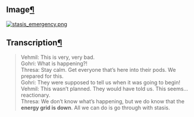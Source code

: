 ## Image[¶](https://wiki.drehmal.cyou/Story_and_Features/Holotexts/Early-Game_Holotexts/Stasis_Facility/stasis_emergency/#image "Permanent link")

[![stasis_emergency.png](https://wiki.drehmal.cyou/assets/img/lore/holotexts/stasis_emergency.png)](https://wiki.drehmal.cyou/assets/img/lore/holotexts/stasis_emergency.png)

## Transcription[¶](https://wiki.drehmal.cyou/Story_and_Features/Holotexts/Early-Game_Holotexts/Stasis_Facility/stasis_emergency/#transcription "Permanent link")

> Vehmil: This is very, very bad.  
> Gohri: What is happening?!  
> Thresa: Stay calm. Get everyone that’s here into their pods. We prepared for this.  
> Gohri: They were supposed to tell us when it was going to begin!  
> Vehmil: This wasn’t planned. They would have told us. This seems… reactionary.  
> Thresa: We don’t know what’s happening, but we do know that the **energy grid is down**. All we can do is go through with stasis.
